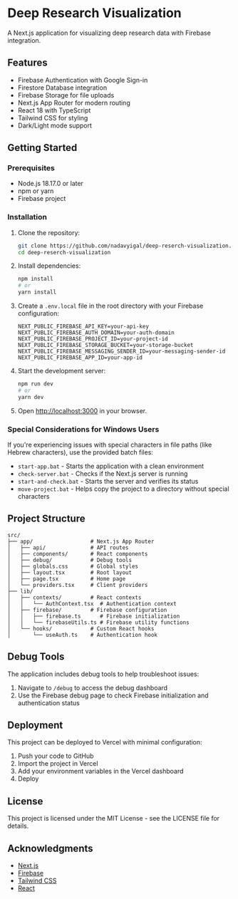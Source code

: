 # Deep Research Visualization

A Next.js application for visualizing deep research data with Firebase integration.

## Features

- Firebase Authentication with Google Sign-in
- Firestore Database integration
- Firebase Storage for file uploads
- Next.js App Router for modern routing
- React 18 with TypeScript
- Tailwind CSS for styling
- Dark/Light mode support

## Getting Started

### Prerequisites

- Node.js 18.17.0 or later
- npm or yarn
- Firebase project

### Installation

1. Clone the repository:
   ```bash
   git clone https://github.com/nadavyigal/deep-reserch-visualization.git
   cd deep-reserch-visualization
   ```

2. Install dependencies:
   ```bash
   npm install
   # or
   yarn install
   ```

3. Create a `.env.local` file in the root directory with your Firebase configuration:
   ```
   NEXT_PUBLIC_FIREBASE_API_KEY=your-api-key
   NEXT_PUBLIC_FIREBASE_AUTH_DOMAIN=your-auth-domain
   NEXT_PUBLIC_FIREBASE_PROJECT_ID=your-project-id
   NEXT_PUBLIC_FIREBASE_STORAGE_BUCKET=your-storage-bucket
   NEXT_PUBLIC_FIREBASE_MESSAGING_SENDER_ID=your-messaging-sender-id
   NEXT_PUBLIC_FIREBASE_APP_ID=your-app-id
   ```

4. Start the development server:
   ```bash
   npm run dev
   # or
   yarn dev
   ```

5. Open [http://localhost:3000](http://localhost:3000) in your browser.

### Special Considerations for Windows Users

If you're experiencing issues with special characters in file paths (like Hebrew characters), use the provided batch files:

- `start-app.bat` - Starts the application with a clean environment
- `check-server.bat` - Checks if the Next.js server is running
- `start-and-check.bat` - Starts the server and verifies its status
- `move-project.bat` - Helps copy the project to a directory without special characters

## Project Structure

```
src/
├── app/                  # Next.js App Router
│   ├── api/              # API routes
│   ├── components/       # React components
│   ├── debug/            # Debug tools
│   ├── globals.css       # Global styles
│   ├── layout.tsx        # Root layout
│   ├── page.tsx          # Home page
│   └── providers.tsx     # Client providers
├── lib/
│   ├── contexts/         # React contexts
│   │   └── AuthContext.tsx  # Authentication context
│   ├── firebase/         # Firebase configuration
│   │   ├── firebase.ts      # Firebase initialization
│   │   └── firebaseUtils.ts # Firebase utility functions
│   └── hooks/            # Custom React hooks
│       └── useAuth.ts    # Authentication hook
```

## Debug Tools

The application includes debug tools to help troubleshoot issues:

1. Navigate to `/debug` to access the debug dashboard
2. Use the Firebase debug page to check Firebase initialization and authentication status

## Deployment

This project can be deployed to Vercel with minimal configuration:

1. Push your code to GitHub
2. Import the project in Vercel
3. Add your environment variables in the Vercel dashboard
4. Deploy

## License

This project is licensed under the MIT License - see the LICENSE file for details.

## Acknowledgments

- [Next.js](https://nextjs.org/)
- [Firebase](https://firebase.google.com/)
- [Tailwind CSS](https://tailwindcss.com/)
- [React](https://reactjs.org/)